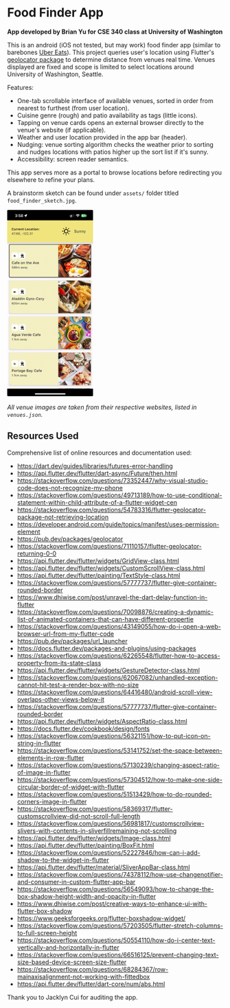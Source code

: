 # Food Finder App

**App developed by Brian Yu for CSE 340 class at University of Washington**

This is an android (iOS not tested, but may work) food finder app (similar to barebones [Uber Eats](https://play.google.com/store/apps/details?id=com.ubercab.eats&hl=en_CA)). This project queries user's location using Flutter's [geolocator package](https://pub.dev/packages/geolocator) to determine distance from venues real time. Venues displayed are fixed and scope is limited to select locations around University of Washington, Seattle.

Features:
- One-tab scrollable interface of available venues, sorted in order from nearest to furthest (from user location).
- Cuisine genre (rough) and patio availability as tags (little icons).
- Tapping on venue cards opens an external browser directly to the venue's website (if applicable).
- Weather and user location provided in the app bar (header).
- Nudging: venue sorting algorithm checks the weather prior to sorting and nudges locations with patios higher up the sort list if it's sunny.
- Accessibility: screen reader semantics.

This app serves more as a portal to browse locations before redirecting you elsewhere to refine your plans.

A brainstorm sketch can be found under `assets/` folder titled `food_finder_sketch.jpg`.

<img src="./assets/ios_food_finder.png" alt="Screenshot of app's main page" width="200"/>

*All venue images are taken from their respective websites, listed in `venues.json`.*


## Resources Used

Comprehensive list of online resources and documentation used: 
- https://dart.dev/guides/libraries/futures-error-handling
- https://api.flutter.dev/flutter/dart-async/Future/then.html
- https://stackoverflow.com/questions/73352447/why-visual-studio-code-does-not-recognize-my-phone
- https://stackoverflow.com/questions/49713189/how-to-use-conditional-statement-within-child-attribute-of-a-flutter-widget-cen
- https://stackoverflow.com/questions/54783316/flutter-geolocator-package-not-retrieving-location
- https://developer.android.com/guide/topics/manifest/uses-permission-element
- https://pub.dev/packages/geolocator
- https://stackoverflow.com/questions/71110157/flutter-geolocator-returning-0-0
- https://api.flutter.dev/flutter/widgets/GridView-class.html
- https://api.flutter.dev/flutter/widgets/CustomScrollView-class.html
- https://api.flutter.dev/flutter/painting/TextStyle-class.html
- https://stackoverflow.com/questions/57777737/flutter-give-container-rounded-border
- https://www.dhiwise.com/post/unravel-the-dart-delay-function-in-flutter
- https://stackoverflow.com/questions/70098876/creating-a-dynamic-list-of-animated-containers-that-can-have-different-propertie
- https://stackoverflow.com/questions/43149055/how-do-i-open-a-web-browser-url-from-my-flutter-code
- https://pub.dev/packages/url_launcher
- https://docs.flutter.dev/packages-and-plugins/using-packages
- https://stackoverflow.com/questions/62265548/flutter-how-to-access-property-from-its-state-class
- https://api.flutter.dev/flutter/widgets/GestureDetector-class.html
- https://stackoverflow.com/questions/62067082/unhandled-exception-cannot-hit-test-a-render-box-with-no-size
- https://stackoverflow.com/questions/64416480/android-scroll-view-overlaps-other-views-below-it
- https://stackoverflow.com/questions/57777737/flutter-give-container-rounded-border
- https://api.flutter.dev/flutter/widgets/AspectRatio-class.html
- https://docs.flutter.dev/cookbook/design/fonts
- https://stackoverflow.com/questions/56321151/how-to-put-icon-on-string-in-flutter
- https://stackoverflow.com/questions/53141752/set-the-space-between-elements-in-row-flutter
- https://stackoverflow.com/questions/57130239/changing-aspect-ratio-of-image-in-flutter
- https://stackoverflow.com/questions/57304512/how-to-make-one-side-circular-border-of-widget-with-flutter
- https://stackoverflow.com/questions/51513429/how-to-do-rounded-corners-image-in-flutter
- https://stackoverflow.com/questions/58369317/flutter-customscrollview-did-not-scroll-full-length
- https://stackoverflow.com/questions/56981817/customscrollview-slivers-with-contents-in-sliverfillremaining-not-scrolling
- https://api.flutter.dev/flutter/widgets/Image-class.html
- https://api.flutter.dev/flutter/painting/BoxFit.html
- https://stackoverflow.com/questions/52227846/how-can-i-add-shadow-to-the-widget-in-flutter
- https://api.flutter.dev/flutter/material/SliverAppBar-class.html
- https://stackoverflow.com/questions/74378112/how-use-changenotifier-and-consumer-in-custom-flutter-app-bar
- https://stackoverflow.com/questions/56549093/how-to-change-the-box-shadow-height-width-and-opacity-in-flutter
- https://www.dhiwise.com/post/creative-ways-to-enhance-ui-with-flutter-box-shadow
- https://www.geeksforgeeks.org/flutter-boxshadow-widget/
- https://stackoverflow.com/questions/57203505/flutter-stretch-columns-to-full-screen-height
- https://stackoverflow.com/questions/50554110/how-do-i-center-text-vertically-and-horizontally-in-flutter
- https://stackoverflow.com/questions/66516125/prevent-changing-text-size-based-device-screen-size-flutter
- https://stackoverflow.com/questions/68284367/row-mainaxisalignment-not-working-with-fittedbox
- https://api.flutter.dev/flutter/dart-core/num/abs.html

Thank you to Jacklyn Cui for auditing the app.
